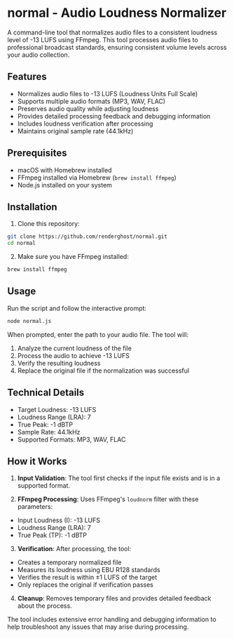 # normal - Audio Loudness Normalizer

A command-line tool that normalizes audio files to a consistent loudness level of -13 LUFS using FFmpeg. This tool processes audio files to professional broadcast standards, ensuring consistent volume levels across your audio collection.

## Features

- Normalizes audio files to -13 LUFS (Loudness Units Full Scale)
- Supports multiple audio formats (MP3, WAV, FLAC)
- Preserves audio quality while adjusting loudness
- Provides detailed processing feedback and debugging information
- Includes loudness verification after processing
- Maintains original sample rate (44.1kHz)

## Prerequisites

- macOS with Homebrew installed
- FFmpeg installed via Homebrew (`brew install ffmpeg`)
- Node.js installed on your system

## Installation

1. Clone this repository:
```bash
git clone https://github.com/renderghost/normal.git
cd normal
```

2. Make sure you have FFmpeg installed:
```bash
brew install ffmpeg
```

## Usage

Run the script and follow the interactive prompt:

```bash
node normal.js
```

When prompted, enter the path to your audio file. The tool will:
1. Analyze the current loudness of the file
2. Process the audio to achieve -13 LUFS
3. Verify the resulting loudness
4. Replace the original file if the normalization was successful

## Technical Details

- Target Loudness: -13 LUFS
- Loudness Range (LRA): 7
- True Peak: -1 dBTP
- Sample Rate: 44.1kHz
- Supported Formats: MP3, WAV, FLAC

## How it Works

1. **Input Validation**: The tool first checks if the input file exists and is in a supported format.

2. **FFmpeg Processing**: Uses FFmpeg's `loudnorm` filter with these parameters:
- Input Loudness (I): -13 LUFS
- Loudness Range (LRA): 7
- True Peak (TP): -1 dBTP

3. **Verification**: After processing, the tool:
- Creates a temporary normalized file
- Measures its loudness using EBU R128 standards
- Verifies the result is within ±1 LUFS of the target
- Only replaces the original if verification passes

4. **Cleanup**: Removes temporary files and provides detailed feedback about the process.

The tool includes extensive error handling and debugging information to help troubleshoot any issues that may arise during processing.

